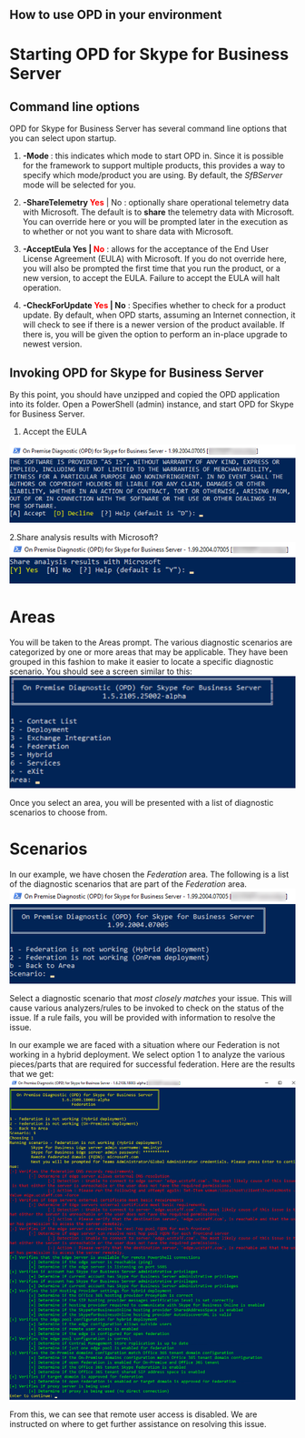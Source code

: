## How to use OPD in your environment

# Starting OPD for Skype for Business Server

## Command line options
OPD for Skype for Business Server has several command line options that you can select upon startup.

1. **-Mode <String>** : this indicates which mode to start OPD in. Since it is possible for
the framework to support multiple products, this provides a way to specify which mode/product
you are using. By default, the *SfBServer* mode will be selected for you.

2. **-ShareTelemetry <span style="color:red">Yes</span>** | No : optionally share operational
telemetry data with Microsoft. The default is to **share** the telemetry data with Microsoft. You
can override here or you will be prompted later in the execution as to whether or not you want to
share data with Microsoft.

3. **-AcceptEula Yes |  <span style="color:red">No</span>** : allows for the acceptance of the End User License Agreement (EULA)
with Microsoft. If you do not override here, you will also be prompted the first time that you run the product,
or a new version, to accept the EULA. Failure to accept the EULA will halt operation.

4. **-CheckForUpdate  <span style="color:red">Yes</span> | No** : Specifies whether to check for a product update. By default, when OPD
starts, assuming an Internet connection, it will check to see if there is a newer version of the product available. If there is, you will
be given the option to perform an in-place upgrade to newest version.


## Invoking OPD for Skype for Business Server
By this point, you should have unzipped and copied the OPD application into its folder. Open a PowerShell (admin)
instance, and start OPD for Skype for Business Server.

1. Accept the EULA
<img src="./media/AcceptEULA.png" alt="Accept the EULA" />

2.Share analysis results with Microsoft?
<img src="./media/ShareAnalysisResultsPrompt.png" alt="Share analysis results with Microsoft" />

# Areas
You will be taken to the Areas prompt. The various diagnostic scenarios are categorized by one or more areas that may be applicable.
They have been grouped in this fashion to make it easier to locate a specific diagnostic scenario.
You should see a screen similar to this:
<img src="./media/SelectAnArea.png" alt="Select an area for your scenario" />

Once you select an area, you will be presented with a list of diagnostic scenarios to choose from.

# Scenarios
In our example, we have chosen the *Federation* area. The following is a list of the diagnostic scenarios that are part of
the *Federation* area.
<img src="./media/FederationScenarios.png" alt="Admin area scenarios" />

Select a diagnostic scenario that *most closely matches* your issue. This will cause various analyzers/rules to be invoked
to check on the status of the issue. If a rule fails, you will be provided with information to resolve the issue.

In our example we are faced with a situation where our Federation is not working in a hybrid deployment. We select option 1
to analyze the various pieces/parts that are required for successful federation. Here are the results that we get:
<img src="./media/FederationIsNotWorking-Hybrid.png" alt="Active directory imports are failing" />

From this, we can see that remote user access is disabled. We are instructed on where to get further assistance on resolving this issue.